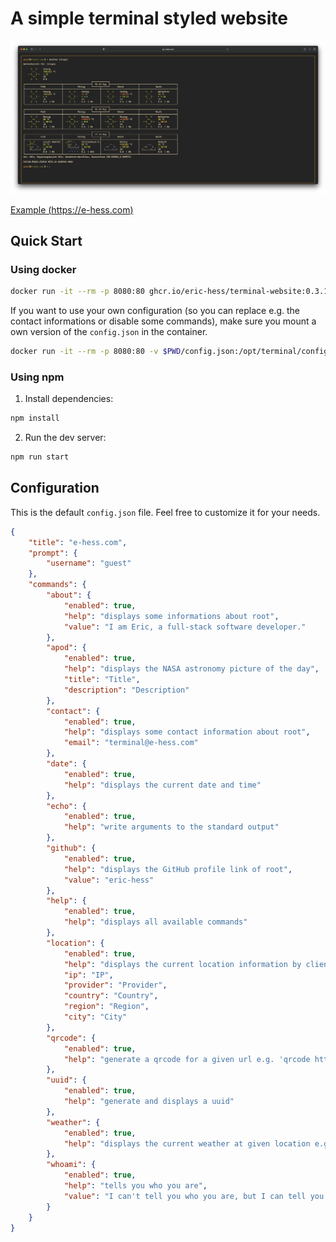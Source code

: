 # A simple terminal styled website

![screenshot](./docs/screenshot.png)

[Example (https://e-hess.com)](https://e-hess.com)

## Quick Start

### Using docker

```bash
docker run -it --rm -p 8080:80 ghcr.io/eric-hess/terminal-website:0.3.1
```

If you want to use your own configuration (so you can replace e.g. the contact informations or disable some commands), make sure you mount a own version of the `config.json` in the container.

```bash
docker run -it --rm -p 8080:80 -v $PWD/config.json:/opt/terminal/config.json ghcr.io/eric-hess/terminal-website:0.3.1
```

### Using npm

1. Install dependencies:

```bash
npm install
```

2. Run the dev server:

```bash
npm run start
```

## Configuration

This is the default `config.json` file. Feel free to customize it for your needs.

```json
{
    "title": "e-hess.com",
    "prompt": {
        "username": "guest"
    },
    "commands": {
        "about": {
            "enabled": true,
            "help": "displays some informations about root",
            "value": "I am Eric, a full-stack software developer."
        },
        "apod": {
            "enabled": true,
            "help": "displays the NASA astronomy picture of the day",
            "title": "Title",
            "description": "Description"
        },
        "contact": {
            "enabled": true,
            "help": "displays some contact information about root",
            "email": "terminal@e-hess.com"
        },
        "date": {
            "enabled": true,
            "help": "displays the current date and time"
        },
        "echo": {
            "enabled": true,
            "help": "write arguments to the standard output"
        },
        "github": {
            "enabled": true,
            "help": "displays the GitHub profile link of root",
            "value": "eric-hess"
        },
        "help": {
            "enabled": true,
            "help": "displays all available commands"
        },
        "location": {
            "enabled": true,
            "help": "displays the current location information by clients ip address",
            "ip": "IP",
            "provider": "Provider",
            "country": "Country",
            "region": "Region",
            "city": "City"
        },
        "qrcode": {
            "enabled": true,
            "help": "generate a qrcode for a given url e.g. 'qrcode https://google.com/'"
        },
        "uuid": {
            "enabled": true,
            "help": "generate and displays a uuid"
        },
        "weather": {
            "enabled": true,
            "help": "displays the current weather at given location e.g. 'weather Berlin'"
        },
        "whoami": {
            "enabled": true,
            "help": "tells you who you are",
            "value": "I can't tell you who you are, but I can tell you who I am. Try the 'about' command."
        }
    }
}
```